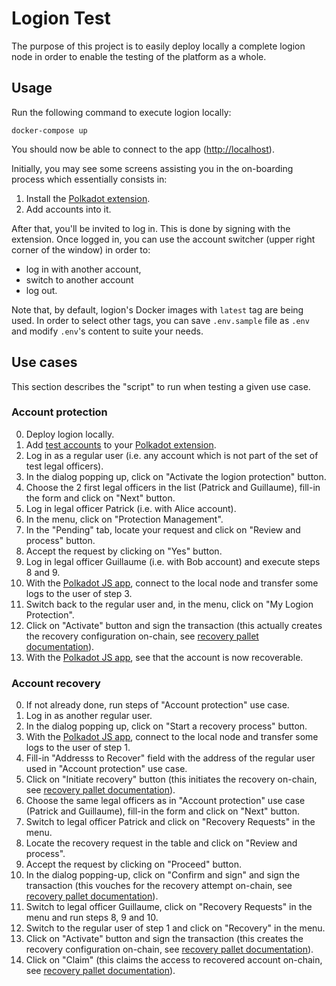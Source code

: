 # Logion Test

The purpose of this project is to easily deploy locally a complete logion node in order to enable the testing of the
platform as a whole.

## Usage

Run the following command to execute logion locally:

    docker-compose up

You should now be able to connect to the app ([http://localhost](http://localhost)).

Initially, you may see some screens assisting you in the on-boarding process which essentially consists in:

1. Install the [Polkadot extension](https://polkadot.js.org/extension/).
2. Add accounts into it.

After that, you'll be invited to log in. This is done by signing with the extension. Once logged in, you can use the
account switcher (upper right corner of the window) in order to:

- log in with another account,
- switch to another account
- log out.

Note that, by default, logion's Docker images with `latest` tag are being used. In order to select other tags, you
can save `.env.sample` file as `.env` and modify `.env`'s content to suite your needs.

## Use cases

This section describes the "script" to run when testing a given use case.

### Account protection

0. Deploy logion locally.
1. Add [test accounts](https://github.com/logion-network/logion-wallet#test-users) to your [Polkadot extension](https://polkadot.js.org/extension/).
2. Log in as a regular user (i.e. any account which is not part of the set of test legal officers).
3. In the dialog popping up, click on "Activate the logion protection" button.
4. Choose the 2 first legal officers in the list (Patrick and Guillaume), fill-in the form and click on "Next" button.
5. Log in legal officer Patrick (i.e. with Alice account).
6. In the menu, click on "Protection Management".
7. In the "Pending" tab, locate your request and click on "Review and process" button.
8. Accept the request by clicking on "Yes" button.
0. Log in legal officer Guillaume (i.e. with Bob account) and execute steps 8 and 9.
10. With the [Polkadot JS app](https://polkadot.js.org/apps), connect to the local node and transfer some logs to the
    user of step 3.
11. Switch back to the regular user and, in the menu, click on "My Logion Protection".
12. Click on "Activate" button and sign the transaction (this actually creates the recovery configuration on-chain,
    see [recovery pallet documentation](https://github.com/paritytech/substrate/blob/master/frame/recovery/src/lib.rs)).
13. With the [Polkadot JS app](https://polkadot.js.org/apps), see that the account is now recoverable.

### Account recovery

0. If not already done, run steps of "Account protection" use case.
1. Log in as another regular user.
2. In the dialog popping up, click on "Start a recovery process" button.
3. With the [Polkadot JS app](https://polkadot.js.org/apps), connect to the local node and transfer some logs to the
    user of step 1.
4. Fill-in "Addresss to Recover" field with the address of the regular user used in "Account protection" use case.
5. Click on "Initiate recovery" button (this initiates the recovery on-chain,
    see [recovery pallet documentation](https://github.com/paritytech/substrate/blob/master/frame/recovery/src/lib.rs)).
6. Choose the same legal officers as in "Account protection" use case (Patrick and Guillaume), fill-in the form and click on "Next" button.
7. Switch to legal officer Patrick and click on "Recovery Requests" in the menu.
8. Locate the recovery request in the table and click on "Review and process".
9. Accept the request by clicking on "Proceed" button.
10. In the dialog popping-up, click on "Confirm and sign" and sign the transaction (this vouches for the recovery attempt on-chain,
    see [recovery pallet documentation](https://github.com/paritytech/substrate/blob/master/frame/recovery/src/lib.rs)).
11. Switch to legal officer Guillaume, click on "Recovery Requests" in the menu and run steps 8, 9 and 10.
12. Switch to the regular user of step 1 and click on "Recovery" in the menu.
13. Click on "Activate" button and sign the transaction (this creates the recovery configuration on-chain,
    see [recovery pallet documentation](https://github.com/paritytech/substrate/blob/master/frame/recovery/src/lib.rs)).
13. Click on "Claim" (this claims the access to recovered account on-chain,
    see [recovery pallet documentation](https://github.com/paritytech/substrate/blob/master/frame/recovery/src/lib.rs)).
